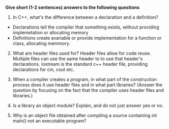 **Give short (1-2 sentences) answers to the following questions**

1. In C++, what's the difference between a declaration and a definition?
- Declarations tell the compiler that something exists, without providing implemetation or allocating memory
- Definitions create avariable or provide implementation for a function or class, allocating memmory.

2. What are header files used for?
Header files allow for code reuse. Multiple files can use the same header to to use that header's declarations. Iostream is the standard c++ header file, providing declarations for cin, cout etc.

3. When a compiler creates a program, in what part of the construction process does it use header files and in what part libraries? (Answer the question by focusing on the fact that the compiler uses header files and libraries.)
4. Is a library an object module? Explain, and do not just answer yes or no.
5. Why is an object file obtained after compiling a source containing int main() not an executable program?